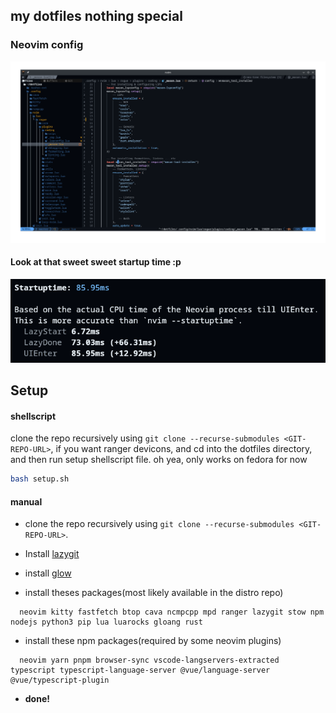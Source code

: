 ## my dotfiles nothing special

### Neovim config

![neovim cofnig preview](./readme-stuff/nvim-config.png)

#### Look at that sweet sweet startup time :p

![nvim startup time](./readme-stuff/nvim-startup-time.png)

## Setup

#### shellscript

clone the repo recursively using `git clone --recurse-submodules <GIT-REPO-URL>`, if you want ranger devicons, and cd into the dotfiles directory, and then run setup shellscript file. oh yea, only works on fedora for now

```bash
bash setup.sh
```

#### manual

- clone the repo recursively using `git clone --recurse-submodules <GIT-REPO-URL>`.

- Install [lazygit](https://github.com/jesseduffield/lazygit?tab=readme-ov-file#installation)

- install [glow](https://github.com/charmbracelet/glow?tab=readme-ov-file#installation)

- install theses packages(most likely available in the distro repo)

```
  neovim kitty fastfetch btop cava ncmpcpp mpd ranger lazygit stow npm nodejs python3 pip lua luarocks gloang rust
```

- install these npm packages(required by some neovim plugins)

```
  neovim yarn pnpm browser-sync vscode-langservers-extracted typescript typescript-language-server @vue/language-server @vue/typescript-plugin
```

- **done!**
